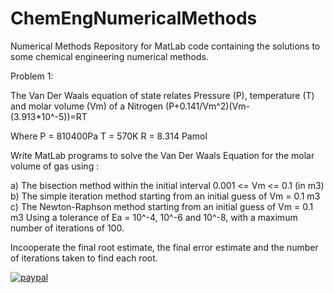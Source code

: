 # ChemEngNumericalMethods
Numerical Methods 
Repository for MatLab code containing the solutions to some chemical engineering numerical methods. 

Problem 1:

The Van Der Waals equation of state relates Pressure (P), temperature (T) and molar volume (Vm) of a Nitrogen (P+0.141/Vm^2)(Vm-(3.913*10^-5))=RT

Where 
P = 810400Pa 
T = 570K
R = 8.314 Pamol

Write MatLab programs to solve the Van Der Waals Equation for the molar volume of gas using :

a)	The bisection method within the initial interval 0.001 <= Vm <= 0.1 (in m3)
b)	The simple iteration method starting from an initial guess of Vm = 0.1 m3
c)	The Newton-Raphson method starting from an initial guess of Vm = 0.1 m3
Using a tolerance of Ea = 10^-4, 10^-6 and 10^-8, with a maximum number of iterations of 100. 

Incooperate the final root estimate, the final error estimate and the number of iterations taken to find each root.


[![paypal](https://www.paypalobjects.com/en_US/i/btn/btn_donateCC_LG.gif)](https://paypal.me/mrwtrade?locale.x=en_GB)
